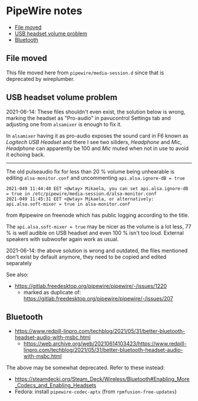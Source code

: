 <!-- @format -->

# PipeWire notes

<!-- editorconfig-checker-disable -->
<!-- prettier-ignore-start -->

<!-- START doctoc generated TOC please keep comment here to allow auto update -->
<!-- DON'T EDIT THIS SECTION, INSTEAD RE-RUN doctoc TO UPDATE -->

- [File moved](#file-moved)
- [USB headset volume problem](#usb-headset-volume-problem)
- [Bluetooth](#bluetooth)

<!-- END doctoc generated TOC please keep comment here to allow auto update -->

<!-- prettier-ignore-end -->
<!-- editorconfig-checker-enable -->

## File moved

This file moved here from `pipewire/media-session.d` since that is deprecated
by wireplumber.

## USB headset volume problem

2021-06-14: These files shouldn't even exist, the solution below is wrong,
marking the headset as "Pro-audio" in pavucontrol Settings tab and adjusting
one from `alsamixer` is enough to fix it.

In `alsamixer` having it as pro-audio exposes the sound card in F6 known as
_Logitech USB Headset_ and there I see two siliders, _Headphone_ and _Mic_,
_Headphone_ can apparently be 100 and _Mic_ muted when not in use to avoid it
echoing back.

---

The old pulseaudio fix for less than 20 % volume being unhearable is editing
`alsa-monitor.conf` and uncommenting `api.alsa.ignore-dB = true`

```
2021-049 11:44:40 EET <@wtay> Mikaela, you can set api.alsa.ignore-dB = true in /etc/pipewire/media-session.d/alsa-monitor.conf
2021-049 11:45:31 EET <@wtay> Mikaela, or alternatively: api.alsa.soft-mixer = true in alsa-monitor.conf
```

from #pipewire on freenode which has public logging according to the title.

The `api.alsa.soft-mixer = true` may be nicer as the volume is a lot less, 77
% is well audible on USB headset and even 100 % isn't too loud. External
speakers with subwoofer again work as usual.

2021-06-14: the above solution is wrong and outdated, the files mentioned
don't exist by default anymore, they need to be copied and edited separately

See also:

- https://gitlab.freedesktop.org/pipewire/pipewire/-/issues/1220
  - marked as duplicate of:
    https://gitlab.freedesktop.org/pipewire/pipewire/-/issues/207

## Bluetooth

- https://www.redpill-linpro.com/techblog/2021/05/31/better-bluetooth-headset-audio-with-msbc.html
  - https://web.archive.org/web/20210614103423/https://www.redpill-linpro.com/techblog/2021/05/31/better-bluetooth-headset-audio-with-msbc.html

The above may be somewhat deprecated. Refer to these instead:

- https://steamdecki.org/Steam_Deck/Wireless/Bluetooth#Enabling_More_Codecs_and_Enabling_Headsets
- Fedora: install `pipewire-codec-aptx` (from `rpmfusion-free-updates`)
